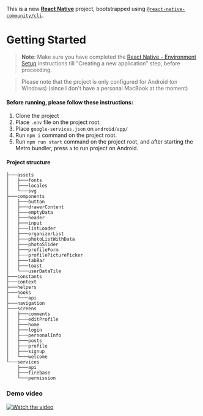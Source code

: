 This is a new [**React Native**](https://reactnative.dev) project, bootstrapped using [`@react-native-community/cli`](https://github.com/react-native-community/cli).

# Getting Started

>**Note**: Make sure you have completed the [React Native - Environment Setup](https://reactnative.dev/docs/environment-setup) instructions till "Creating a new application" step, before proceeding.

> Please note that the project is only configured for Android (on Windows) (since I don't have a personal MacBook at the moment)

#### Before running, please follow these instructions:
1. Clone the project
2. Place `.env` file on the project root.
3. Place `google-services.json` on `android/app/`
4. Run `npm i` command on the project root.
5. Run `npm run start` command on the project root, and after starting the Metro bundler, press `a` to run project on Android.

#### Project structure
```
├───assets
│   ├───fonts
│   ├───locales
│   └───svg
├───components
│   ├───button
│   ├───drawerContent
│   ├───emptyData
│   ├───header
│   ├───input
│   ├───listLoader
│   ├───organizerList
│   ├───photoListWithData
│   ├───photoSlider
│   ├───profileForm
│   ├───profilePicturePicker
│   ├───tabBar
│   ├───toast
│   └───userDataTile
├───constants
├───context
├───helpers
├───hooks
│   └───api
├───navigation
├───screens
│   ├───comments
│   ├───editProfile
│   ├───home
│   ├───login
│   ├───personalInfo
│   ├───posts
│   ├───profile
│   ├───signup
│   └───welcome
└───services
    ├───api
    ├───firebase
    └───permission
```

### Demo video

[![Watch the video](https://img.youtube.com/vi/lOeBDC_2pXY/hqdefault.jpg)](https://youtu.be/lOeBDC_2pXY)